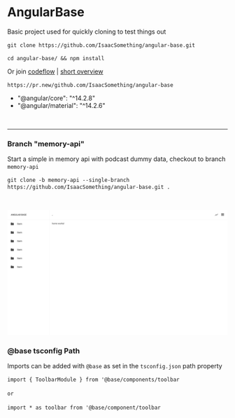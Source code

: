 # AngularBase

Basic project used for quickly cloning to test things out

```
git clone https://github.com/IsaacSomething/angular-base.git
```

```
cd angular-base/ && npm install
```

Or join [codeflow](https://stackblitz.com/codeflow/beta) | [short overview](https://www.youtube.com/watch?v=b7C_NGgPPTc)

```
https://pr.new/github.com/IsaacSomething/angular-base
```

- "@angular/core": "^14.2.8"
- "@angular/material": "^14.2.6"

<br />
<hr />

### Branch "memory-api"

Start a simple in memory api with podcast dummy data, checkout to branch `memory-api`

```
git clone -b memory-api --single-branch https://github.com/IsaacSomething/angular-base.git .
```

<br />

![alt text](./src/assets/demo.png)

### @base tsconfig Path

Imports can be added with `@base` as set in the `tsconfig.json` path property

```
import { ToolbarModule } from '@base/components/toolbar

or

import * as toolbar from '@base/component/toolbar
```
